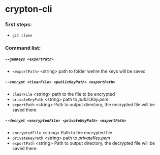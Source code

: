 # crypton-cli

### first steps:<br>
- `git clone `

### Command list:<br>
##### `--genKeys <exportPath>`
- `<exportPath>` \<string\> path to folder wehre the keys will be saved

##### `--encrypt <clearFile> <publicKeyPath> <exportPath>`
- `clearFile` \<string\> path to the file to be encrypted
- `privateKeyPath` \<string\>  path to *publicKey.pem*
- `exportPath` \<string\> Path to output directory, the encrypted file will be saved there

##### `--decrypt <encryptedFile> <privateKeyPath> <exportPath>`
- `encryptedFile` \<string\> Path to the encrypted file
- `privateKeyPath` \<string\> path to *privateKey.pem*
- `exportPath` \<string\> Path to output directory, the decrypted file will be saved there
